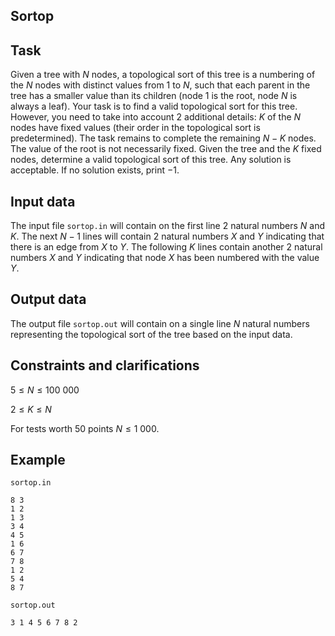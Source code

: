 ## Sortop

## Task

Given a tree with $N$ nodes, a topological sort of this tree is a numbering of the $N$ nodes with distinct values from $1$ to $N$, such that each parent in the tree has a smaller value than its children (node $1$ is the root, node $N$ is always a leaf). Your task is to find a valid topological sort for this tree. However, you need to take into account $2$ additional details: $K$ of the $N$ nodes have fixed values (their order in the topological sort is predetermined). The task remains to complete the remaining $N - K$ nodes. The value of the root is not necessarily fixed. Given the tree and the $K$ fixed nodes, determine a valid topological sort of this tree. Any solution is acceptable. If no solution exists, print $-1$.

## Input data

The input file `sortop.in` will contain on the first line $2$ natural numbers $N$ and $K$. The next $N - 1$ lines will contain $2$ natural numbers $X$ and $Y$ indicating that there is an edge from $X$ to $Y$. The following $K$ lines contain another $2$ natural numbers $X$ and $Y$ indicating that node $X$ has been numbered with the value $Y$.

## Output data

The output file `sortop.out` will contain on a single line $N$ natural numbers representing the topological sort of the tree based on the input data.

## Constraints and clarifications

$5 \leq N \leq 100\ 000$

$2 \leq K \leq N$

For tests worth $50$ points $N \leq 1\ 000$.

## Example

`sortop.in` 
```
8 3
1 2
1 3
3 4
4 5
1 6
6 7
7 8
1 2
5 4
8 7
```

`sortop.out`
```
3 1 4 5 6 7 8 2
```